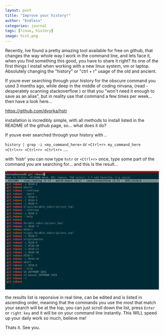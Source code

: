 ```yaml
---
layout: post
title: "Improve your history!"
author: "Endless"
categories: journal
tags: [linux, history]
image: hist.png
---
```


Recently, Ive found a pretty amazing tool available for free on github, that changes the way whole way I work in the command
line, and lets face it, when you find something this good, you have to share it right?
Its one of the first things I install when working with a new linux system, vm or laptop. Absolutely changing the "history"
or "ctrl + r" usage of the old and ancient. 

If youre ever searching through your history for the obscure command you used 3 months ago, while deep in the middle of coding
nirvana, (read - desperately scanning stackoverflow ) or that you "won't need it enough to save as an alias", but in reality use that command a few times per week... then have a look here...

https://github.com/dvorka/hstr

installation is incredibly simple, with all methods to install listed in the README of the github page, so... what does it do?

If youve ever searched through your history with ..

`history | grep -i <my_command_here>` or `<Ctrl+r> my_command_here <Ctrl+r> <Ctrl+r> <Ctrl+r>` ....

with 'histr' you can now type `hstr` or `<Ctrl+r>` once, type some part of the command you are searching for... and this is the result...

![histr](../assets/img/histr.png)

the results list is reponsive in real time, can be edited and is listed in ascending order, meaning that the commands you use
the most that match your search will be at the top, you can just scroll down the list, press `Enter` or `right key` and it will be on your command line instantly. This WILL speed up your daily work so much, believe me!

Thats it. See you. 
